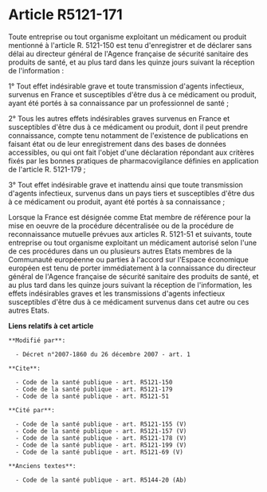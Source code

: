# Article R5121-171

Toute entreprise ou tout organisme exploitant un médicament ou produit mentionné à l'article R. 5121-150 est tenu
d'enregistrer et de déclarer sans délai au directeur général de l'Agence française de sécurité sanitaire des produits de
santé, et au plus tard dans les quinze jours suivant la réception de l'information : 

1° Tout effet indésirable grave et toute transmission d'agents infectieux, survenus en France et susceptibles d'être dus à ce
médicament ou produit, ayant été portés à sa connaissance par un professionnel de santé ; 

2° Tous les autres effets indésirables graves survenus en France et susceptibles d'être dus à ce médicament ou produit, dont
il peut prendre connaissance, compte tenu notamment de l'existence de publications en faisant état ou de leur enregistrement
dans des bases de données accessibles, ou qui ont fait l'objet d'une déclaration répondant aux critères fixés par les bonnes
pratiques de pharmacovigilance définies en application de l'article R. 5121-179 ; 

3° Tout effet indésirable grave et inattendu ainsi que toute transmission d'agents infectieux, survenus dans un pays tiers et
susceptibles d'être dus à ce médicament ou produit, ayant été portés à sa connaissance ; 

Lorsque la France est désignée comme Etat membre de référence pour la mise en oeuvre de la procédure décentralisée ou de la
procédure de reconnaissance mutuelle prévues aux articles R. 5121-51 et suivants, toute entreprise ou tout organisme
exploitant un médicament autorisé selon l'une de ces procédures dans un ou plusieurs autres Etats membres de la Communauté
européenne ou parties à l'accord sur l'Espace économique européen est tenu de porter immédiatement à la connaissance du
directeur général de l'Agence française de sécurité sanitaire des produits de santé, et au plus tard dans les quinze jours
suivant la réception de l'information, les effets indésirables graves et les transmissions d'agents infectieux susceptibles
d'être dus à ce médicament survenus dans cet autre ou ces autres Etats.

**Liens relatifs à cet article**

	**Modifié par**:

	  - Décret n°2007-1860 du 26 décembre 2007 - art. 1

	**Cite**:

	  - Code de la santé publique - art. R5121-150
	  - Code de la santé publique - art. R5121-179
	  - Code de la santé publique - art. R5121-51

	**Cité par**:

	  - Code de la santé publique - art. R5121-155 (V)
	  - Code de la santé publique - art. R5121-157 (V)
	  - Code de la santé publique - art. R5121-178 (V)
	  - Code de la santé publique - art. R5121-199 (V)
	  - Code de la santé publique - art. R5121-69 (V)

	**Anciens textes**:

	  - Code de la santé publique - art. R5144-20 (Ab)
